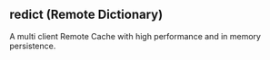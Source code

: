 ## redict (Remote Dictionary)

A multi client Remote Cache with high performance and in memory persistence. 
